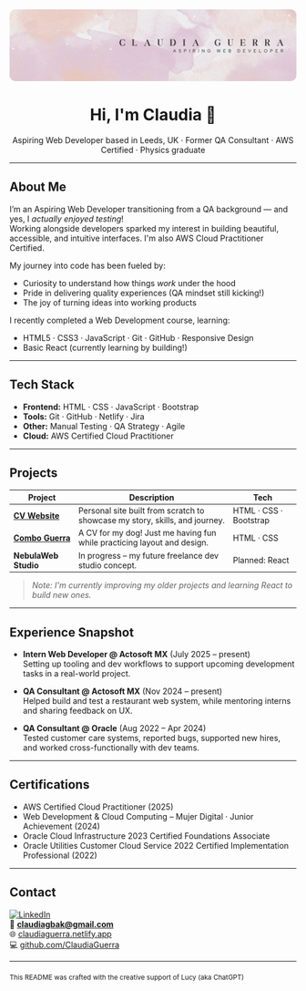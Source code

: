 <img src="https://raw.githubusercontent.com/ClaudiaGuerra/ClaudiaGuerra/main/CG-WD-Banner.png" alt="Banner Claudia Guerra" style="max-width:100%; border-radius:10px;" />


<h1 align="center">Hi, I'm Claudia 👋</h1>

<p align="center">
  Aspiring Web Developer based in Leeds, UK · Former QA Consultant · AWS Certified · Physics graduate
</p>

---

## About Me

I’m an Aspiring Web Developer transitioning from a QA background — and yes, I *actually enjoyed testing*!  
Working alongside developers sparked my interest in building beautiful, accessible, and intuitive interfaces. I'm also AWS Cloud Practitioner Certified. 

My journey into code has been fueled by:
- Curiosity to understand how things *work* under the hood  
- Pride in delivering quality experiences (QA mindset still kicking!)  
- The joy of turning ideas into working products  

I recently completed a Web Development course, learning:
- HTML5 · CSS3 · JavaScript · Git · GitHub · Responsive Design  
- Basic React (currently learning by building!)  


---

## Tech Stack

- **Frontend:**    HTML · CSS · JavaScript · Bootstrap  
- **Tools:**       Git · GitHub · Netlify · Jira  
- **Other:**       Manual Testing · QA Strategy · Agile  
- **Cloud:**       AWS Certified Cloud Practitioner  

---

## Projects

| Project | Description | Tech |
|--------|-------------|------|
| [**CV Website**](https://claudiaguerra.netlify.app) | Personal site built from scratch to showcase my story, skills, and journey. | HTML · CSS · Bootstrap |
| [**Combo Guerra**](https://combito.netlify.app) | A CV for my dog! Just me having fun while practicing layout and design. | HTML · CSS |
| **NebulaWeb Studio** | In progress – my future freelance dev studio concept. | Planned: React |

> *Note: I'm currently improving my older projects and learning React to build new ones.*

---

## Experience Snapshot

- **Intern Web Developer @ Actosoft MX** (July 2025 – present)  
  Setting up tooling and dev workflows to support upcoming development tasks in a real-world project.

- **QA Consultant @ Actosoft MX** (Nov 2024 – present)  
  Helped build and test a restaurant web system, while mentoring interns and sharing feedback on UX.

- **QA Consultant @ Oracle** (Aug 2022 – Apr 2024)  
  Tested customer care systems, reported bugs, supported new hires, and worked cross-functionally with dev teams.

---

## Certifications

- AWS Certified Cloud Practitioner (2025)
- Web Development & Cloud Computing – Mujer Digital · Junior Achievement (2024)  
- Oracle Cloud Infrastructure 2023 Certified Foundations Associate  
- Oracle Utilities Customer Cloud Service 2022 Certified Implementation Professional (2022)


---

## Contact

[![LinkedIn](https://img.shields.io/badge/-LinkedIn-blue?logo=linkedin&logoColor=white)](https://www.linkedin.com/in/claudiaguerra-/)  
📧 **claudiagbak@gmail.com**  
🌐 [claudiaguerra.netlify.app](https://claudiaguerra.netlify.app)  
💻 [github.com/ClaudiaGuerra](https://github.com/ClaudiaGuerra)

---

<sub>This README was crafted with the creative support of Lucy (aka ChatGPT)</sub>
